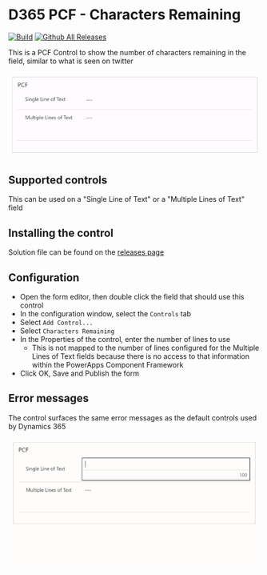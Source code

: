 # D365 PCF - Characters Remaining

[![Build](https://github.com/cathalnoonan/d365-pcf-charactersremaining/actions/workflows/build.yml/badge.svg)](https://github.com/cathalnoonan/d365-pcf-charactersremaining/actions/workflows/build.yml)
[![Github All Releases](https://img.shields.io/github/downloads/cathalnoonan/d365-pcf-charactersremaining/total.svg)]()

This is a PCF Control to show the number of characters remaining in the field, similar to what is seen on twitter

<img src="./img/d365-pcf-charactersremaining.gif" alt="Example" />

## Supported controls

This can be used on a "Single Line of Text" or a "Multiple Lines of Text" field

## Installing the control

Solution file can be found on the <a href="https://github.com/cathalnoonan/d365-pcf-charactersremaining/releases">releases page</a>

## Configuration

- Open the form editor, then double click the field that should use this control
- In the configuration window, select the `Controls` tab
- Select `Add Control...`
- Select `Characters Remaining`
- In the Properties of the control, enter the number of lines to use
  - This is not mapped to the number of lines configured for the Multiple Lines of Text fields because there is no access to that information within the PowerApps Component Framework
- Click OK, Save and Publish the form

## Error messages

The control surfaces the same error messages as the default controls used by Dynamics 365

<img src="./img/d365-pcf-charactersremaining-error.gif" alt="Error example" />
